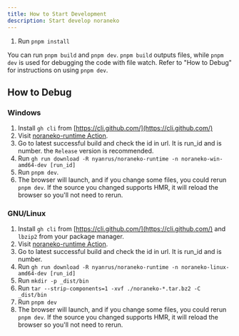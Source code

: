 ```yaml
---
title: How to Start Development
description: Start develop noraneko
---
```


1. Run `pnpm install`

You can run `pnpm build` and `pnpm dev`.
`pnpm build` outputs files, while `pnpm dev` is used for debugging the code with file watch.
Refer to "How to Debug" for instructions on using `pnpm dev`.

## How to Debug

### Windows

1. Install `gh cli` from [https://cli.github.com/](https://cli.github.com/)
2. Visit [noraneko-runtime Action](https://github.com/nyanrus/noraneko-runtime/actions/workflows/wrapper_windows_build.yml).
3. Go to latest successful build and check the id in url.
   It is run_id and is number.
   the `Release` version is recommended.
4. Run `gh run download -R nyanrus/noraneko-runtime -n noraneko-win-amd64-dev [run_id]`
5. Run `pnpm dev`.
6. The browser will launch, and if you change some files, you could rerun `pnpm dev`.
  If the source you changed supports HMR, it will reload the browser so you'll not need to rerun.

### GNU/Linux

1. Install `gh cli` from [https://cli.github.com/](https://cli.github.com/) and `lbzip2` from your package manager.
2. Visit [noraneko-runtime Action](https://github.com/nyanrus/noraneko-runtime/actions/workflows/wrapper_linux_build.yml).
3. Go to latest successful build and check the id in url.
   It is run_id and is number.
4. Run `gh run download -R nyanrus/noraneko-runtime -n noraneko-linux-amd64-dev [run_id]`
5. Run `mkdir -p _dist/bin`
6. Run `tar --strip-components=1 -xvf ./noraneko-*.tar.bz2 -C _dist/bin`
7. Run `pnpm dev`
8. The browser will launch, and if you change some files, you could rerun `pnpm dev`.
  If the source you changed supports HMR, it will reload the browser so you'll not need to rerun.
